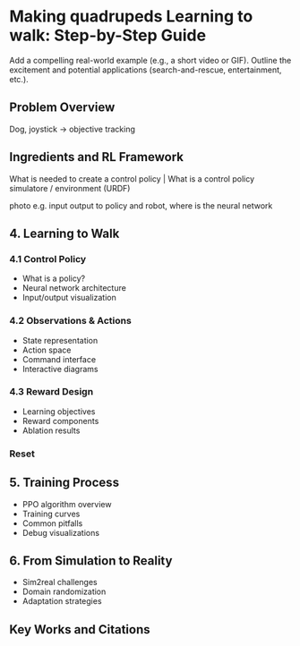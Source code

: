 # Making quadrupeds Learning to walk: Step-by-Step Guide

 Add a compelling real-world example (e.g., a short video or GIF).
 Outline the excitement and potential applications (search-and-rescue, entertainment, etc.).


## Problem Overview
Dog, joystick -> objective tracking

## Ingredients and RL Framework
What is needed to create a control policy | What is a control policy
simulatore / environment (URDF)

photo e.g. input output to policy and robot, where is the neural network

## 4. Learning to Walk
### 4.1 Control Policy
- What is a policy?
- Neural network architecture
- Input/output visualization

### 4.2 Observations & Actions
- State representation
- Action space
- Command interface
- Interactive diagrams

### 4.3 Reward Design
- Learning objectives
- Reward components
- Ablation results
### Reset

## 5. Training Process
- PPO algorithm overview
- Training curves
- Common pitfalls
- Debug visualizations

## 6. From Simulation to Reality
- Sim2real challenges
- Domain randomization
- Adaptation strategies


## Key Works and Citations
